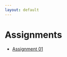 ```yaml
---
layout: default 
---
```


# [](#assignments) Assignments

* [Assignment 01](./assets/assignments/01/Stats285-Assignment01.tar.gz)
